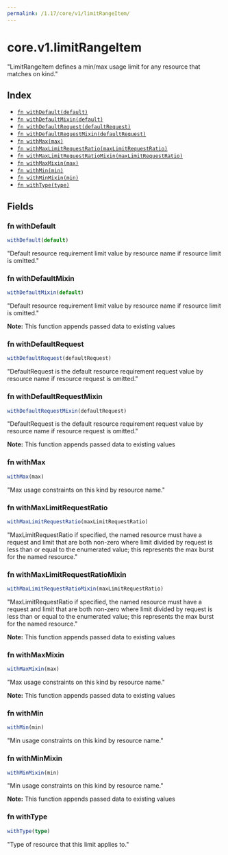 ```yaml
---
permalink: /1.17/core/v1/limitRangeItem/
---
```


# core.v1.limitRangeItem

"LimitRangeItem defines a min/max usage limit for any resource that matches on kind."

## Index

* [`fn withDefault(default)`](#fn-withdefault)
* [`fn withDefaultMixin(default)`](#fn-withdefaultmixin)
* [`fn withDefaultRequest(defaultRequest)`](#fn-withdefaultrequest)
* [`fn withDefaultRequestMixin(defaultRequest)`](#fn-withdefaultrequestmixin)
* [`fn withMax(max)`](#fn-withmax)
* [`fn withMaxLimitRequestRatio(maxLimitRequestRatio)`](#fn-withmaxlimitrequestratio)
* [`fn withMaxLimitRequestRatioMixin(maxLimitRequestRatio)`](#fn-withmaxlimitrequestratiomixin)
* [`fn withMaxMixin(max)`](#fn-withmaxmixin)
* [`fn withMin(min)`](#fn-withmin)
* [`fn withMinMixin(min)`](#fn-withminmixin)
* [`fn withType(type)`](#fn-withtype)

## Fields

### fn withDefault

```ts
withDefault(default)
```

"Default resource requirement limit value by resource name if resource limit is omitted."

### fn withDefaultMixin

```ts
withDefaultMixin(default)
```

"Default resource requirement limit value by resource name if resource limit is omitted."

**Note:** This function appends passed data to existing values

### fn withDefaultRequest

```ts
withDefaultRequest(defaultRequest)
```

"DefaultRequest is the default resource requirement request value by resource name if resource request is omitted."

### fn withDefaultRequestMixin

```ts
withDefaultRequestMixin(defaultRequest)
```

"DefaultRequest is the default resource requirement request value by resource name if resource request is omitted."

**Note:** This function appends passed data to existing values

### fn withMax

```ts
withMax(max)
```

"Max usage constraints on this kind by resource name."

### fn withMaxLimitRequestRatio

```ts
withMaxLimitRequestRatio(maxLimitRequestRatio)
```

"MaxLimitRequestRatio if specified, the named resource must have a request and limit that are both non-zero where limit divided by request is less than or equal to the enumerated value; this represents the max burst for the named resource."

### fn withMaxLimitRequestRatioMixin

```ts
withMaxLimitRequestRatioMixin(maxLimitRequestRatio)
```

"MaxLimitRequestRatio if specified, the named resource must have a request and limit that are both non-zero where limit divided by request is less than or equal to the enumerated value; this represents the max burst for the named resource."

**Note:** This function appends passed data to existing values

### fn withMaxMixin

```ts
withMaxMixin(max)
```

"Max usage constraints on this kind by resource name."

**Note:** This function appends passed data to existing values

### fn withMin

```ts
withMin(min)
```

"Min usage constraints on this kind by resource name."

### fn withMinMixin

```ts
withMinMixin(min)
```

"Min usage constraints on this kind by resource name."

**Note:** This function appends passed data to existing values

### fn withType

```ts
withType(type)
```

"Type of resource that this limit applies to."